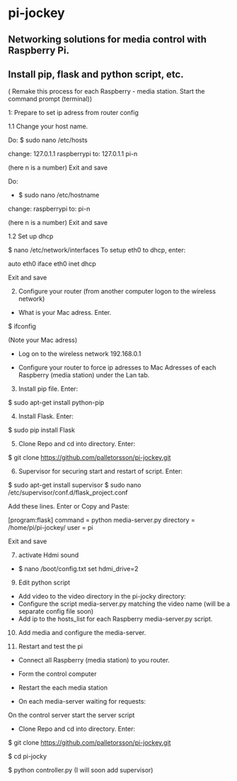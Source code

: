 # pi-jockey
Networking solutions for media control with Raspberry Pi.
---
Install pip, flask and python script, etc. 
---

( Remake this process for each Raspberry - media station. Start the command prompt (terminal))



1: Prepare to set ip adress from router config

1.1 Change your host name.

Do:
$ sudo nano /etc/hosts

change: 127.0.1.1 		raspberrypi
to: 127.0.1.1 			pi-n

(here n is a number)
Exit and save

Do:
* $ sudo nano /etc/hostname

change: raspberrypi
to: pi-n

(here n is a number)
Exit and save

1.2 Set up dhcp

$ nano /etc/network/interfaces
To setup eth0 to dhcp, enter:

auto eth0
iface eth0 inet dhcp

Exit and save

2. Configure your router (from another computer logon to the wireless network)

* What is your Mac adress. Enter.

$ ifconfig

(Note your Mac adress) 

* Log on to the wireless network 192.168.0.1 

* Configure your router to force ip adresses to Mac Adresses of each Raspberry (media station) under the Lan tab. 

3. Install pip file. Enter:

$ sudo apt-get install python-pip

4. Install Flask. Enter:

$ sudo pip install Flask

5. Clone Repo and cd into directory. Enter:

$ git clone https://github.com/palletorsson/pi-jockey.git

6. Supervisor for securing start and restart of script. Enter:

$ sudo apt-get install supervisor 
$ sudo nano /etc/supervisor/conf.d/flask_project.conf

Add these lines. Enter or Copy and Paste:
 
[program:flask]
command = python media-server.py
directory = /home/pi/pi-jockey/
user = pi

Exit and save

7. activate Hdmi sound
* $ nano /boot/config.txt 
set 
hdmi_drive=2
 
9. Edit python script

* Add video to the video directory in the pi-jocky directory:
* Configure the script media-server.py matching the video name (will be a separate config file soon)
* Add ip to the hosts_list for each Raspberry media-server.py script.

10. Add media and configure the media-server. 

11. Restart and test the pi



* Connect all Raspberry (media station) to you router. 

* Form the control computer

* Restart the each media station  

* On each media-server waiting for requests: 


On the control server start the server script

* Clone Repo and cd into directory. Enter:

$ git clone https://github.com/palletorsson/pi-jockey.git

$ cd pi-jocky

$ python controller.py (I will soon add supervisor)

